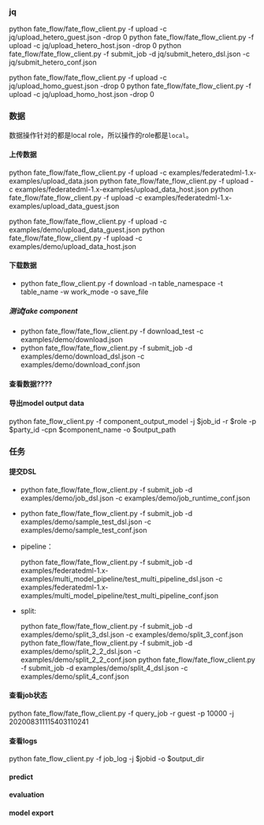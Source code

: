 
### jq

python fate_flow/fate_flow_client.py -f upload -c jq/upload_hetero_guest.json -drop 0
python fate_flow/fate_flow_client.py -f upload -c jq/upload_hetero_host.json -drop 0
python fate_flow/fate_flow_client.py -f submit_job -d jq/submit_hetero_dsl.json -c jq/submit_hetero_conf.json

python fate_flow/fate_flow_client.py -f upload -c jq/upload_homo_guest.json -drop 0
python fate_flow/fate_flow_client.py -f upload -c jq/upload_homo_host.json -drop 0

### 数据

数据操作针对的都是local role，所以操作的role都是`local`。

#### 上传数据

python fate_flow/fate_flow_client.py -f upload -c examples/federatedml-1.x-examples/upload_data.json
python fate_flow/fate_flow_client.py -f upload -c examples/federatedml-1.x-examples/upload_data_host.json
python fate_flow/fate_flow_client.py -f upload -c examples/federatedml-1.x-examples/upload_data_guest.json

python fate_flow/fate_flow_client.py -f upload -c examples/demo/upload_data_guest.json
python fate_flow/fate_flow_client.py -f upload -c examples/demo/upload_data_host.json

#### 下载数据

- python fate_flow_client.py -f download -n table_namespace -t table_name -w work_mode -o save_file

##### 测试fake component

- python fate_flow/fate_flow_client.py -f download_test -c examples/demo/download.json
- python fate_flow/fate_flow_client.py -f submit_job -d examples/demo/download_dsl.json -c examples/demo/download_conf.json

#### 查看数据????

#### 导出model output data

python fate_flow_client.py -f component_output_model -j $job_id -r $role -p $party_id -cpn $component_name -o $output_path

### 任务

#### 提交DSL

- python fate_flow/fate_flow_client.py -f submit_job -d examples/demo/job_dsl.json -c examples/demo/job_runtime_conf.json
- python fate_flow/fate_flow_client.py -f submit_job -d examples/demo/sample_test_dsl.json -c examples/demo/sample_test_conf.json

- pipeline：

    python fate_flow/fate_flow_client.py -f submit_job -d examples/federatedml-1.x-examples/multi_model_pipeline/test_multi_pipeline_dsl.json -c examples/federatedml-1.x-examples/multi_model_pipeline/test_multi_pipeline_conf.json

- split:

    python fate_flow/fate_flow_client.py -f submit_job -d examples/demo/split_3_dsl.json -c examples/demo/split_3_conf.json
    python fate_flow/fate_flow_client.py -f submit_job -d examples/demo/split_2_2_dsl.json -c examples/demo/split_2_2_conf.json
    python fate_flow/fate_flow_client.py -f submit_job -d examples/demo/split_4_dsl.json -c examples/demo/split_4_conf.json

#### 查看job状态
python fate_flow/fate_flow_client.py -f query_job -r guest -p 10000 -j 202008311115403110241


#### 查看logs
python fate_flow_client.py -f job_log -j $jobid -o $output_dir


#### predict

#### evaluation

#### model export
